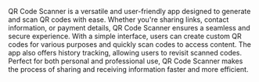 QR Code Scanner is a versatile and user-friendly app designed to generate and scan QR codes with ease. Whether you're sharing links, contact information, or payment details, QR Code Scanner ensures a seamless and secure experience. With a simple interface, users can create custom QR codes for various purposes and quickly scan codes to access content. The app also offers history tracking, allowing users to revisit scanned codes. Perfect for both personal and professional use, QR Code Scanner makes the process of sharing and receiving information faster and more efficient.

